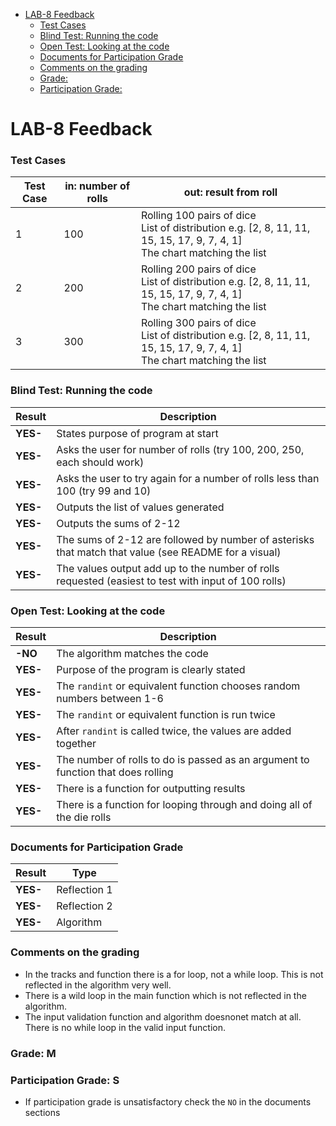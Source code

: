 - [LAB-8 Feedback](#lab-8-feedback)
    - [Test Cases](#test-cases)
    - [Blind Test: Running the code](#blind-test-running-the-code)
    - [Open Test: Looking at the code](#open-test-looking-at-the-code)
    - [Documents for Participation Grade](#documents-for-participation-grade)
    - [Comments on the grading](#comments-on-the-grading)
    - [Grade:](#grade)
    - [Participation Grade:](#participation-grade)

# LAB-8 Feedback

### Test Cases

| Test Case | in: number of rolls   | out: result from roll |
|-----------|-----------------------|----------------|
| 1         | 100                   | Rolling 100 pairs of dice <br> List of distribution e.g. [2, 8, 11, 11, 15, 15, 17, 9, 7, 4, 1] <br> The chart matching the list           |
| 2         | 200                   | Rolling 200 pairs of dice <br> List of distribution e.g. [2, 8, 11, 11, 15, 15, 17, 9, 7, 4, 1] <br> The chart matching the list           |
| 3         | 300                   | Rolling 300 pairs of dice <br> List of distribution e.g. [2, 8, 11, 11, 15, 15, 17, 9, 7, 4, 1] <br> The chart matching the list          |



### Blind Test: Running the code

| Result   | Description                                                                                              |
|----------|----------------------------------------------------------------------------------------------------------|
| **YES-** | States purpose of program at start                                      |
| **YES-** | Asks the user for number of rolls (try 100, 200, 250, each should work)                                  |
| **YES-** | Asks the user to try again for a number of rolls less than 100 (try 99 and 10)                           |
| **YES-** | Outputs the list of values generated                                                                     |
| **YES-** | Outputs the sums of 2-12                                                                                |
| **YES-** | The sums of 2-12 are followed by number of asterisks that match that value (see README for a visual)     |
| **YES-** | The values output add up to the number of rolls requested (easiest to test with input of 100 rolls)      |

### Open Test: Looking at the code

| Result   | Description                                                                                              |
|----------|----------------------------------------------------------------------------------------------------------|
| **-NO** | The algorithm matches the code                                           |
| **YES-** | Purpose of the program is clearly stated |  
| **YES-** | The `randint` or equivalent function chooses random numbers between 1-6                                 |
| **YES-** | The `randint` or equivalent function is run twice                                                       |
| **YES-** | After `randint` is called twice, the values are added together                                          |
| **YES-** | The number of rolls to do is passed as an argument to function that does rolling                        |
| **YES-** | There is a function for outputting results                                                              |
| **YES-** | There is a function for looping through and doing all of the die rolls                                  |


### Documents for Participation Grade

|Result         |Type            |
|---------------|----------------|
|**YES-** | Reflection 1   |
|**YES-** | Reflection 2   |
|**YES-** | Algorithm      |

### Comments on the grading
- In the tracks and function there is a for loop, not a while loop. This is not reflected in the algorithm very well. 
- There is a wild loop in the main function which is not reflected in the algorithm. 
- The input validation function and algorithm doesnonet match at all. There is no while loop in the valid input function. 

### Grade: M

### Participation Grade: S
 - If participation grade is unsatisfactory check the `NO` in the documents sections

